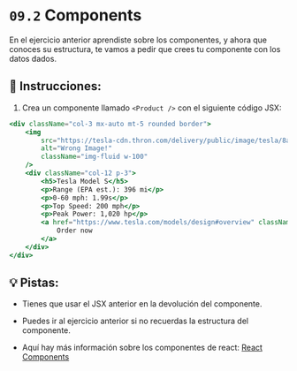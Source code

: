 # `09.2` Components

En el ejercicio anterior aprendiste sobre los componentes, y ahora que conoces su estructura, te vamos a pedir que crees tu componente con los datos dados.

## 📝 Instrucciones:

1. Crea un componente llamado `<Product />` con el siguiente código JSX:

```jsx
<div className="col-3 mx-auto mt-5 rounded border">
    <img
        src="https://tesla-cdn.thron.com/delivery/public/image/tesla/8a74d206-66dc-4386-8c7a-88ff32174e7d/bvlatuR/std/4096x2560/Model-S-Main-Hero-Desktop-LHD"
        alt="Wrong Image!"
        className="img-fluid w-100"
    />
    <div className="col-12 p-3">
        <h5>Tesla Model S</h5>
        <p>Range (EPA est.): 396 mi</p>
        <p>0-60 mph: 1.99s</p>
        <p>Top Speed: 200 mph</p>
        <p>Peak Power: 1,020 hp</p>
        <a href="https://www.tesla.com/models/design#overview" className="w-100 btn btn-dark" target="_blank">
            Order now
        </a>
    </div>
</div>
```

## 💡 Pistas:

+ Tienes que usar el JSX anterior en la devolución del componente.

+ Puedes ir al ejercicio anterior si no recuerdas la estructura del componente.

+ Aquí hay más información sobre los componentes de react: [React Components](https://www.w3schools.com/react/react_components.asp#:~:text=Components%20are%20independent%20and%20reusable,will%20concentrate%20on%20Function%20components.)
